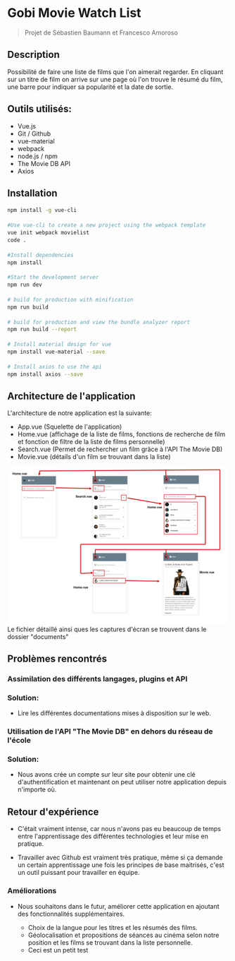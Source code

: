# Gobi Movie Watch List
> Projet de Sébastien Baumann et Francesco Amoroso



## Description
Possibilité de faire une liste de films que l'on aimerait regarder.
En cliquant sur un titre de film on arrive sur une page où l'on trouve le résumé du film, une barre pour indiquer sa popularité et la date de sortie.

## Outils utilisés:

+ Vue.js
+ Git / Github
+ vue-material
+ webpack
+ node.js / npm
+ The Movie DB API
+ Axios

## Installation

``` bash
npm install -g vue-cli

#Use vue-cli to create a new project using the webpack template
vue init webpack movielist
code .

#Install dependencies
npm install

#Start the development server
npm run dev

# build for production with minification
npm run build

# build for production and view the bundle analyzer report
npm run build --report

# Install material design for vue
npm install vue-material --save

# Install axios to use the api
npm install axios --save
```
## Architecture de l'application

L'architecture de notre application est la suivante:
+ App.vue (Squelette de l'application)
+ Home.vue (affichage de la liste de films, fonctions de recherche de film et fonction de filtre de la liste de films personnelle)
+ Search.vue (Permet de rechercher un film grâce à l'API The Movie DB)
+ Movie.vue (détails d'un film se trouvant dans la liste)

![image](documents/architecture-app.png "Architecture")
Le fichier détaillé ainsi ques les captures d'écran se trouvent dans le dossier "documents"

## Problèmes rencontrés

### Assimilation des différents langages, plugins et API
  ### Solution:
  * Lire les différentes documentations mises à disposition sur le web.

### Utilisation de l'API "The Movie DB" en dehors du réseau de l'école
  ### Solution:
  * Nous avons crée un compte sur leur site pour obtenir une clé d'authentification et maintenant on peut utiliser notre application depuis n'importe où.



## Retour d'expérience

+ C'était vraiment intense, car nous n'avons pas eu beaucoup de temps entre l'apprentissage des différentes technologies et leur mise en pratique.

+ Travailler avec Github est vraiment très pratique, même si ça demande un certain apprentissage une fois les principes de base maitrisés, c'est un outil puissant pour travailler en équipe.

### Améliorations

+ Nous souhaitons dans le futur, améliorer cette application en ajoutant des fonctionnalités supplémentaires.

  + Choix de la langue pour les titres et les résumés des films.
  + Géolocalisation et propositions de séances au cinéma selon notre position et les films se trouvant dans la liste personnelle.
  + Ceci est un petit test




